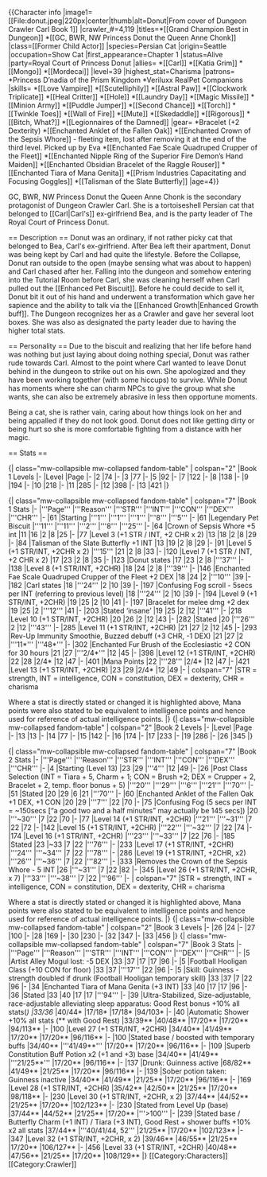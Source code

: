 {{Character info
|image1=[[File:donut.jpeg|220px|center|thumb|alt=Donut|From cover of Dungeon Crawler Carl Book 1]]
|crawler_#=4,119
|titles=*[[Grand Champion Best in Dungeon]]
*[[GC, BWR, NW Princess Donut the Queen Anne Chonk]]
|class=[[Former Child Actor]]
|species=Persian Cat
|origin=Seattle
|occupation=Show Cat
|first_appearance=Chapter 1
|status=Alive
|party=Royal Court of Princess Donut
|allies=
*[[Carl]]
*[[Katia Grim]]
*[[Mongo]]
*[[Mordecai]]
|level=39
|highest_stat=Charisma
|patrons=
*Princess D’nadia of the Prism Kingdom
*Veriluxx RealPet Companions
|skills=
*[[Love Vampire]]
*[[Scutelliphily]]
*[[Astral Paw]]
*[[Clockwork Triplicate]]
*[[Heal Critter]]
*[[Hole]]
*[[Laundry Day]]
*[[Magic Missile]]
*[[Minion Army]]
*[[Puddle Jumper]]
*[[Second Chance]]
*[[Torch]]
*[[Twinkle Toes]]
*[[Wall of Fire]]
*[[Mute]]
*[[Skedaddle]]
*[[Rigorous]]
*[[Bitch, What?]]
*[[Legionnaires of the Damned]]
|gear=
*Bracelet (+2 Dexterity)
*[[Enchanted Anklet of the Fallen Oak]]
*[[Enchanted Crown of the Sepsis Whore]] - fleeting item, lost after removing it at the end of the third level. Picked up by Eva
*[[Enchanted Fae Scale Quadruped Crupper of the Fleet]]
*[[Enchanted Nipple Ring of the Superior Fire Demon’s Hand Maiden]]
*[[Enchanted Obsidian Bracelet of the Raggle Rouser]]
*[[Enchanted Tiara of Mana Genita]]
*[[Prism Industries Capacitating and Focusing Goggles]]
*[[Talisman of the Slate Butterfly]]
|age=4}}

GC, BWR, NW Princess Donut the Queen Anne Chonk is the secondary protagonist of Dungeon Crawler Carl. She is a tortoiseshell Persian cat that belonged to [[Carl|Carl's]] ex-girlfriend Bea, and is the party leader of The Royal Court of Princess Donut.



== Description ==
Donut was an ordinary, if not rather picky cat that belonged to Bea, Carl's ex-girlfriend. After Bea left their apartment, Donut was being kept by Carl and had quite the lifestyle. Before the Collapse, Donut ran outside to the open (maybe sensing what was about to happen) and Carl chased after her. Falling into the dungeon and somehow entering into the Tutorial Room before Carl, she was cleaning herself when Carl pulled out the  [[Enhanced Pet Biscuit]]. Before he could decide to sell it, Donut bit it out of his hand and underwent a transformation which gave her sapience and the ability to talk via the [[Enhanced Growth|Enhanced Growth buff]]. The Dungeon recognizes her as a Crawler and gave her several loot boxes. She was also as designated the party leader due to having the higher total stats.

== Personality ==
Due to the biscuit and realizing that her life before hand was nothing but just laying about doing nothing special, Donut was rather rude towards Carl. Almost to the point where Carl wanted to leave Donut behind in the dungeon to strike out on his own. She apologized and they have been working together (with some hiccups) to survive. While Donut has moments where she can charm NPCs to give the group what she wants, she can also be extremely abrasive in less then opportune moments. 

Being a cat, she is rather vain, caring about how things look on her and being appalled if they do not look good. Donut does not like getting dirty or being hurt so she is more comfortable fighting from a distance with her magic.

== Stats ==

{| class="mw-collapsible mw-collapsed fandom-table"
| colspan="2" |Book 1 Levels
|-
|Level
|Page
|-
|2
|74
|-
|3
|77
|-
|5
|92
|-
|7
|122
|-
|8
|138
|-
|9
|194
|-
|10
|218
|-
|11
|285
|-
|12
|398
|-
|13
|421
|}

{| class="mw-collapsible mw-collapsed fandom-table"
| colspan="7" |Book 1 Stats
|-
|'''Page'''
|'''Reason'''
|'''STR'''
|'''INT'''
|'''CON'''
|'''DEX'''
|'''CHR'''
|-
|61
|Starting
|'''1'''
|'''1'''
|'''1'''
|'''8'''
|'''5'''
|-
|61
|Legendary Pet Biscuit
|'''11'''
|'''11'''
|'''2'''
|'''8'''
|'''25'''
|-
|64
|Crown of Sepsis Whore +5 int
|11
|16
|2
|8
|25
|-
|77
|Level 3 (+1 STR / INT, +2 CHR x 2)
|13
|18
|2
|8
|29
|-
|84
|Talisman of the Slate Butterfly +1 INT
|13
|19
|2
|8
|29
|-
|91
|Level 5 (+1 STR/INT, +2CHR x 2)
|'''15'''
|21
|2
|8
|33
|-
|120
|Level 7 (+1 STR / INT, +2 CHR x 2)
|17
|23
|2
|8
|35
|-
|123
|Donut states
|17
|23
|2
|8
|'''37'''
|-
|138
|Level 8 (+1 STR/INT, +2CHR)
|18
|24
|2
|8
|'''39'''
|-
|146
|Enchanted Fae Scale Quadruped Crupper of the Fleet +2 DEX
|18
|24
|2
|'''10'''
|39
|-
|182
|Carl states
|18
|'''24'''
|2
|10
|39
|-
|197
|Confusing Fog scroll - 5secs per INT (referring to previous level) 
|18
|'''24'''
|2
|10
|39
|-
|194
|Level 9 (+1 STR/INT, +2CHR)
|19
|25
|2
|10
|41
|-
|197
|Bracelet for melee dmg +2 dex
|19
|25
|2
|'''12'''
|41
|-
|203
|Stated ‘insane’
|19
|25
|2
|12
|'''41'''
|-
|218
|Level 10 (+1 STR/INT, +2CHR)
|20
|26
|2
|12
|43
|-
|282
|Stated
|20
|'''26'''
|2
|12
|'''43'''
|-
|285
|Level 11 (+1 STR/INT, +2CHR)
|21
|27
|2
|12
|45
|-
|293
|Rev-Up Immunity Smoothie, Buzzed debuff (+3 CHR, -1 DEX)
|21
|27
|2
|'''11*'''
|'''48*'''
|-
|302
|Enchanted Fur Brush of the Ecclesiastic +2 CON for 30 hours
|21
|27
|'''2/4*'''
|12
|45
|-
|398
|Level 12 (+1 STR/INT, +2CHR)
|22
|28
|2/4*
|12
|47
|-
|401
|Mana Points
|22
|'''28'''
|2/4*
|12
|47
|-
|421
|Level 13 (+1 STR/INT, +2CHR)
|23
|29
|2/4*
|12
|49
|-
| colspan="7" |STR = strength, INT = intelligence, CON = constitution, DEX = dexterity, CHR = charisma

Where a stat is directly stated or changed it is highlighted above, Mana points were also stated to be equivalent to intelligence points and hence used for reference of actual intelligence points.
|}
{| class="mw-collapsible mw-collapsed fandom-table"
| colspan="2" |Book 2 Levels
|-
|Level
|Page
|-
|13
|13
|-
|14
|77
|-
|15
|142
|-
|16
|174
|-
|17
|233
|-
|19
|286
|-
|26
|345
|}

{| class="mw-collapsible mw-collapsed fandom-table"
| colspan="7" |Book 2 Stats
|-
|'''Page'''
|'''Reason'''
|'''STR'''
|'''INT'''
|'''CON'''
|'''DEX'''
|'''CHR'''
|-
|4
|Starting (Level 13)
|23
|29
|'''4'''
|12
|49
|-
|26
|Post Class Selection (INT = Tiara + 5, Charm + 1; CON = Brush +2; DEX = Crupper + 2, Bracelet + 2, temp. floor bonus + 5)
|'''20'''
|'''29'''
|'''6'''
|'''21'''
|'''70'''
|-
|51
|Stated
|20
|29
|6
|21
|'''70'''
|-
|60
|Enchanted Anklet of the Fallen Oak +1 DEX, +1 CON
|20
|29
|'''7'''
|22
|70
|-
|75
|Confusing Fog (5 secs per INT = ~150secs [“a good two and a half minutes” may actually be 145 secs])
|20
|'''~30'''
|7
|22
|70
|-
|77
|Level 14 (+1 STR/INT, +2CHR)
|'''21'''
|'''~31'''
|7
|22
|72
|-
|142
|Level 15 (+1 STR/INT, +2CHR)
|'''22'''
|'''~32'''
|7
|22
|74
|-
|174
|Level 16 (+1 STR/INT, +2CHR)
|'''23'''
|'''~33'''
|7
|22
|76
|-
|185
|Stated
|23
|~33
|7
|22
|'''76'''
|-
|233
|Level 17 (+1 STR/INT, +2CHR)
|'''24'''
|'''~34'''
|7
|22
|'''78'''
|-
|286
|Level 19 (+1 STR/INT, +2CHR, x2)
|'''26'''
|'''~36'''
|7
|22
|'''82'''
|-
|333
|Removes the Crown of the Sepsis Whore - 5 INT
|26
|'''~31'''
|7
|22
|82
|-
|345
|Level 26 (+1 STR/INT, +2CHR, x 7)
|'''33'''
|'''~38'''
|7
|22
|'''96'''
|-
| colspan="7" |STR = strength, INT = intelligence, CON = constitution, DEX = dexterity, CHR = charisma

Where a stat is directly stated or changed it is highlighted above, Mana points were also stated to be equivalent to intelligence points and hence used for reference of actual intelligence points.
|}
{| class="mw-collapsible mw-collapsed fandom-table"
| colspan="2" |Book 3 Levels
|-
|26
|24
|-
|27
|100
|-
|28
|169
|-
|30
|230
|-
|32
|347
|-
|33
|456
|}
{| class="mw-collapsible mw-collapsed fandom-table"
| colspan="7" |Book 3 Stats
|-
|'''Page'''
|'''Reason'''
|'''STR'''
|'''INT'''
|'''CON'''
|'''DEX'''
|'''CHR'''
|-
|5
|Artist Alley Mogul lost: -5 DEX
|33
|37
|17
|17
|96
|-
|5
|Football Hooligan Class (+10 CON for floor)
|33
|37
|'''17'''
|22
|96
|-
|5
|Skill: Guinness - strength doubled if drunk (Football Hooligan temporary skill)
|33
|37
|7
|22
|96
|-
|34
|Enchanted Tiara of Mana Genita (+3 INT)
|33
|40
|17
|17
|96
|-
|36
|Stated
|33
|40
|17
|17
|'''94'''
|-
|39
|Ultra-Stabilized, Size-adjustable, race-adjustable alleviating sleep apparatus: Good Rest bonus +10% all stats(*)
|33/36*
|40/44*
|17/18*
|17/18*
|94/103*
|-
|40
|Automatic Shower +10% all stats (** with Good Rest)
|33/39**
|40/48**
|17/20**
|17/20**
|94/113**
|-
|100
|Level 27 (+1 STR/INT, +2CHR)
|34/40**
|41/49**
|17/20**
|17/20**
|96/116**
|-
|100
|Stated base / boosted with temporary buffs
|34/40**
|'''41/49**'''
|17/20**
|17/20**
|96/116**
|-
|109
|Superb Constitution Buff Potion x2 (+1 and +3) base
|34/40**
|41/49**
|'''21/25**'''
|17/20**
|96/116**
|-
|137
|Drunk: Guinness active
|68/82**
|41/49**
|21/25**
|17/20**
|96/116**
|-
|139
|Sober potion taken: Guinness inactive
|34/40**
|41/49**
|21/25**
|17/20**
|96/116**
|-
|169
|Level 28 (+1 STR/INT, +2CHR)
|35/42**
|42/50**
|21/25**
|17/20**
|98/118**
|-
|230
|Level 30 (+1 STR/INT, +2CHR, x 2)
|37/44**
|44/52**
|21/25**
|17/20**
|102/123**
|-
|230
|Stated from Level Up (base)
|37/44**
|44/52**
|21/25**
|17/20**
|'''>100'''
|-
|239
|Stated base / Butterfly Charm (+1 INT) / Tiara (+3 INT), Good Rest + shower buffs +10% x2 all stats
|37/44**
|'''40/41/44, 52'''
|21/25**
|17/20**
|102/123**
|-
|347
|Level 32 (+1 STR/INT, +2CHR, x 2)
|39/46**
|46/55**
|21/25**
|17/20**
|106/127**
|-
|456
|Level 33 (+1 STR/INT, +2CHR)
|40/48**
|47/56**
|21/25**
|17/20**
|108/129**
|}
[[Category:Characters]]
[[Category:Crawler]]
